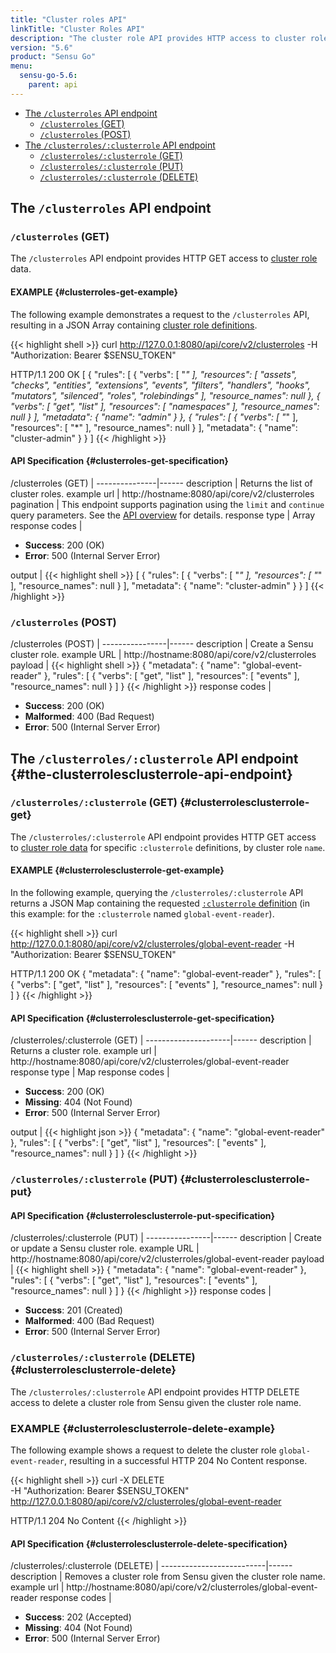 ```yaml
---
title: "Cluster roles API"
linkTitle: "Cluster Roles API"
description: "The cluster role API provides HTTP access to cluster role data. Here’s a reference for the cluster roles API in Sensu Go, including examples for returning lists of cluster roles, creating Sensu cluster roles, and more. Read on for the full reference."
version: "5.6"
product: "Sensu Go"
menu:
  sensu-go-5.6:
    parent: api
---
```


- [The `/clusterroles` API endpoint](#the-clusterroles-api-endpoint)
	- [`/clusterroles` (GET)](#clusterroles-get)
	- [`/clusterroles` (POST)](#clusterroles-post)
- [The `/clusterroles/:clusterrole` API endpoint](#the-clusterrolesclusterrole-api-endpoint)
	- [`/clusterroles/:clusterrole` (GET)](#clusterrolesclusterrole-get)
  - [`/clusterroles/:clusterrole` (PUT)](#clusterrolescluster-put)
  - [`/clusterroles/:clusterrole` (DELETE)](#clusterrolesclusterrole-delete)

## The `/clusterroles` API endpoint

### `/clusterroles` (GET)

The `/clusterroles` API endpoint provides HTTP GET access to [cluster role][1] data.

#### EXAMPLE {#clusterroles-get-example}

The following example demonstrates a request to the `/clusterroles` API, resulting in
a JSON Array containing [cluster role definitions][1].

{{< highlight shell >}}
curl http://127.0.0.1:8080/api/core/v2/clusterroles -H "Authorization: Bearer $SENSU_TOKEN"

HTTP/1.1 200 OK
[
  {
    "rules": [
      {
        "verbs": [
          "*"
        ],
        "resources": [
          "assets",
          "checks",
          "entities",
          "extensions",
          "events",
          "filters",
          "handlers",
          "hooks",
          "mutators",
          "silenced",
          "roles",
          "rolebindings"
        ],
        "resource_names": null
      },
      {
        "verbs": [
          "get",
          "list"
        ],
        "resources": [
          "namespaces"
        ],
        "resource_names": null
      }
    ],
    "metadata": {
      "name": "admin"
    }
  },
  {
    "rules": [
      {
        "verbs": [
          "*"
        ],
        "resources": [
          "*"
        ],
        "resource_names": null
      }
    ],
    "metadata": {
      "name": "cluster-admin"
    }
  }
]
{{< /highlight >}}

#### API Specification {#clusterroles-get-specification}

/clusterroles (GET)  | 
---------------|------
description    | Returns the list of cluster roles.
example url    | http://hostname:8080/api/core/v2/clusterroles
pagination     | This endpoint supports pagination using the `limit` and `continue` query parameters. See the [API overview](../overview#pagination) for details.
response type  | Array
response codes | <ul><li>**Success**: 200 (OK)</li><li>**Error**: 500 (Internal Server Error)</li></ul>
output         | {{< highlight shell >}}
[
  {
    "rules": [
      {
        "verbs": [
          "*"
        ],
        "resources": [
          "*"
        ],
        "resource_names": null
      }
    ],
    "metadata": {
      "name": "cluster-admin"
    }
  }
]
{{< /highlight >}}

### `/clusterroles` (POST)

/clusterroles (POST) | 
----------------|------
description     | Create a Sensu cluster role.
example URL     | http://hostname:8080/api/core/v2/clusterroles
payload         | {{< highlight shell >}}
{
  "metadata": {
    "name": "global-event-reader"
  },
  "rules": [
    {
      "verbs": [
        "get",
        "list"
      ],
      "resources": [
        "events"
      ],
      "resource_names": null
    }
  ]
}
{{< /highlight >}}
response codes  | <ul><li>**Success**: 200 (OK)</li><li>**Malformed**: 400 (Bad Request)</li><li>**Error**: 500 (Internal Server Error)</li></ul>

## The `/clusterroles/:clusterrole` API endpoint {#the-clusterrolesclusterrole-api-endpoint}

### `/clusterroles/:clusterrole` (GET) {#clusterrolesclusterrole-get}

The `/clusterroles/:clusterrole` API endpoint provides HTTP GET access to [cluster role data][1] for specific `:clusterrole` definitions, by cluster role `name`.

#### EXAMPLE {#clusterrolesclusterrole-get-example}

In the following example, querying the `/clusterroles/:clusterrole` API returns a JSON Map
containing the requested [`:clusterrole` definition][1] (in this example: for the `:clusterrole` named
`global-event-reader`).

{{< highlight shell >}}
curl http://127.0.0.1:8080/api/core/v2/clusterroles/global-event-reader -H "Authorization: Bearer $SENSU_TOKEN"

HTTP/1.1 200 OK
{
  "metadata": {
    "name": "global-event-reader"
  },
  "rules": [
    {
      "verbs": [
        "get",
        "list"
      ],
      "resources": [
        "events"
      ],
      "resource_names": null
    }
  ]
}
{{< /highlight >}}

#### API Specification {#clusterrolesclusterrole-get-specification}

/clusterroles/:clusterrole (GET) | 
---------------------|------
description          | Returns a cluster role.
example url          | http://hostname:8080/api/core/v2/clusterroles/global-event-reader
response type        | Map
response codes       | <ul><li>**Success**: 200 (OK)</li><li> **Missing**: 404 (Not Found)</li><li>**Error**: 500 (Internal Server Error)</li></ul>
output               | {{< highlight json >}}
{
  "metadata": {
    "name": "global-event-reader"
  },
  "rules": [
    {
      "verbs": [
        "get",
        "list"
      ],
      "resources": [
        "events"
      ],
      "resource_names": null
    }
  ]
}
{{< /highlight >}}

### `/clusterroles/:clusterrole` (PUT) {#clusterrolesclusterrole-put}

#### API Specification {#clusterrolesclusterrole-put-specification}

/clusterroles/:clusterrole (PUT) | 
----------------|------
description     | Create or update a Sensu cluster role.
example URL     | http://hostname:8080/api/core/v2/clusterroles/global-event-reader
payload         | {{< highlight shell >}}
{
  "metadata": {
    "name": "global-event-reader"
  },
  "rules": [
    {
      "verbs": [
        "get",
        "list"
      ],
      "resources": [
        "events"
      ],
      "resource_names": null
    }
  ]
}
{{< /highlight >}}
response codes  | <ul><li>**Success**: 201 (Created)</li><li>**Malformed**: 400 (Bad Request)</li><li>**Error**: 500 (Internal Server Error)</li></ul>

### `/clusterroles/:clusterrole` (DELETE) {#clusterrolesclusterrole-delete}

The `/clusterroles/:clusterrole` API endpoint provides HTTP DELETE access to delete a cluster role from Sensu given the cluster role name.

### EXAMPLE {#clusterrolesclusterrole-delete-example}
The following example shows a request to delete the cluster role `global-event-reader`, resulting in a successful HTTP 204 No Content response.

{{< highlight shell >}}
curl -X DELETE \
-H "Authorization: Bearer $SENSU_TOKEN" \
http://127.0.0.1:8080/api/core/v2/clusterroles/global-event-reader

HTTP/1.1 204 No Content
{{< /highlight >}}

#### API Specification {#clusterrolesclusterrole-delete-specification}

/clusterroles/:clusterrole (DELETE) | 
--------------------------|------
description               | Removes a cluster role from Sensu given the cluster role name.
example url               | http://hostname:8080/api/core/v2/clusterroles/global-event-reader
response codes            | <ul><li>**Success**: 202 (Accepted)</li><li>**Missing**: 404 (Not Found)</li><li>**Error**: 500 (Internal Server Error)</li></ul>

[1]: ../../reference/rbac
